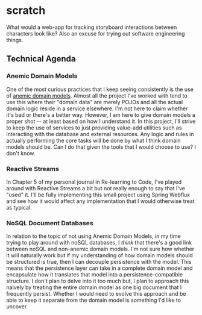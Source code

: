 # scratch
What would a web-app for tracking storyboard interactions between characters look like? Also an excuse for trying out software engineering things.

## Technical Agenda
### Anemic Domain Models
One of the most curious practices that I keep seeing consistently is the use of [anemic domain models](https://martinfowler.com/bliki/AnemicDomainModel.html).
Almost all the project I've worked with tend to use this where their "domain data" are merely POJOs and all the actual domain logic reside in a service elsewhere.
I'm not here to claim whether it's bad or there's a better way. However, I am here to give domain models a proper shot -- at least based on how I understand it.
In this project, I'll strive to keep the use of services to just providing value-add utilities such as interacting with the database and external resources.
Any logic and rules in actually performing the core tasks will be done by what I think domain models should be. Can I do that given the tools that I would choose to use? I don't know.

### Reactive Streams
In Chapter 5 of my personal journal in Re-learning to Code, I've played around with Reactive Streams a bit but not really enough to say that I've "used" it.
I'll be fully implementing this small project using Spring Webflux and see how it would affect any implementation that I would otherwise treat as typical.

### NoSQL Document Databases
In relation to the topic of not using Anemic Domain Models, in my time trying to play around with noSQL databases, I _think_ that there's a good link between noSQL and non-anemic domain models.
I'm not sure how whether it will naturally work but if my understanding of how domain models should be structured is true, then I can decouple persistence with the model.
This means that the persistence layer can take in a complete domain model and encapsulate how it translates that model into a persistence-compatible structure.
I don't plan to delve into it too much but, I plan to approach this naively by treating the entire domain model as one big document that I frequently persist.
Whether I would need to evolve this approach and be able to keep it separate from the domain model is something I'd like to uncover.


